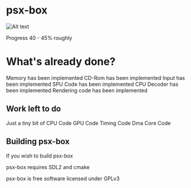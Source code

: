 # psx-box
![Alt text](  http://i.imgur.com/mkp3JJb.jpg "psx-box")

Progress 40 - 45% roughly
 
# What's already done?
 
 Memory has been implemented
 CD-Rom has been implemented 
 Input has been implemented
 SPU Code has been implemented
 CPU Decoder has been implemented
 Rendering code has been implemented


## Work left to do

Just a tiny bit of CPU Code
GPU Code
Timing Code
Dma Core Code


## Building psx-box


If you wish to build psx-box

psx-box requires SDL2 and cmake


psx-box is free software licensed under GPLv3





